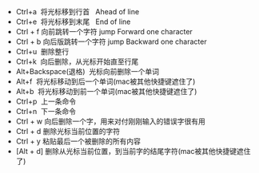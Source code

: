 - Ctrl+a  将光标移到行首   Ahead of line
- Ctrl+e  将光标移到末尾   End of line
- Ctrl + f 向前跳转一个字符  jump Forward one character
- Ctrl + b 向后版跳转一个字符  jump Backward one character
- Ctrl+u  删除整行
- Ctrl+k  向后删除，从光标开始直至行尾
- Alt+Backspace(退格)  光标向前删除一个单词
- Alt+f  将光标移动到后一个单词(mac被其他快捷键遮住了)
- Alt+b  将光标移动到前一个单词(mac被其他快捷键遮住了)
- Ctrl+p  上一条命令
- Ctrl+n  下一条命令
- Ctrl + w 向后删除一个字，用来对付刚刚输入的错误字很有用
- Ctrl + d 删除光标当前位置的字符
- Ctrl + y 粘贴最后一个被删除的所有内容
- [Alt + d] 删除从光标当前位置，到当前字的结尾字符(mac被其他快捷键遮住了)
